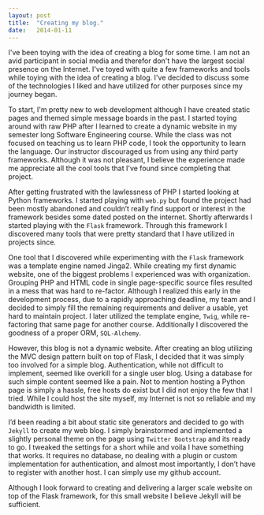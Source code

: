 ```yaml
---
layout: post
title:  "Creating my blog."
date:   2014-01-11
---
```


﻿I've been toying with the idea of creating a blog for some time. I am not an avid participant in social media and therefor don't have the largest social presence on the Internet. I've toyed with quite a few frameworks and tools while toying with the idea of creating a blog. I've decided to discuss some of the technologies I liked and have utilized for other purposes since my journey began. 

To start, I'm pretty new to web development although I have created static pages and themed simple message boards in the past. I started toying around with raw PHP after I learned to create a dynamic website in my semester long Software Engineering course. While the class was not focused on teaching us to learn PHP code, I took the opportunity to learn the language. Our instructor discouraged us from using any third party frameworks. Although it was not pleasant, I believe the experience made me  appreciate all the cool tools that I've found since completing that project. 

After getting frustrated with the lawlessness of PHP I started looking at Python frameworks. I started playing with `web.py` but found the project had been mostly abandoned and couldn’t really find support or interest in the framework besides some dated posted on the internet. Shortly afterwards I started playing with the `Flask` framework. Through this framework I discovered many tools that were pretty standard that I have utilized in projects since. 

One tool that I discovered while experimenting with the `Flask` framework was a template engine named Jinga2. While creating my first dynamic website, one of the biggest problems I experienced was with organization. Grouping PHP and HTML code in single page-specific source files resulted in a mess that was hard to re-factor. Although I realized this early in the development process, due to a rapidly approaching deadline, my team and I decided to simply fill the remaining requirements and deliver a usable, yet hard to maintain project. I later utilized the template engine, `Twig`, while re-factoring that same page for another course. Additionally I discovered the goodness of a proper ORM, `SQL-Alchemy`. 

However, this blog is not a dynamic website. After creating an blog utilizing the MVC design pattern built on top of Flask, I decided that it was simply too involved for a simple blog. Authentication, while not difficult to implement, seemed like overkill for a single user blog. Using a database for such simple content seemed like a pain. Not to mention hosting a Python page is simply a hassle, free hosts do exist but I did not enjoy the few that I tried. While I could host the site myself, my Internet is not so reliable and my bandwidth is limited. 

I’d been reading a bit about static site generators and decided to go with `Jekyll` to create my web blog. I simply brainstormed and implemented a slightly personal theme on the page using `Twitter Bootstrap` and its ready to go. I tweaked the settings for a short while and ﻿voila I have something that works. It requires no database, no dealing with a plugin or custom implementation for authentication, and almost most importantly, I don’t have to register with another host. I can simply use my github account. 

Although I look forward to creating and delivering a larger scale website on top of the Flask framework, for this small website I believe Jekyll will be sufficient.
